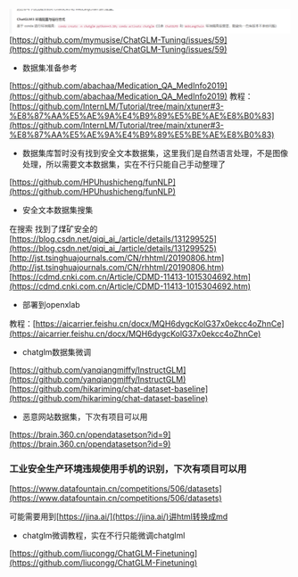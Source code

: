 ![image.png](../../images/43ae3f27f7f4b5c723f74eee2bb52737.png)
[https://github.com/mymusise/ChatGLM-Tuning/issues/59](https://github.com/mymusise/ChatGLM-Tuning/issues/59)

- 数据集准备参考

[https://github.com/abachaa/Medication_QA_MedInfo2019](https://github.com/abachaa/Medication_QA_MedInfo2019)
教程：[https://github.com/InternLM/Tutorial/tree/main/xtuner#3-%E8%87%AA%E5%AE%9A%E4%B9%89%E5%BE%AE%E8%B0%83](https://github.com/InternLM/Tutorial/tree/main/xtuner#3-%E8%87%AA%E5%AE%9A%E4%B9%89%E5%BE%AE%E8%B0%83)

- 数据集库暂时没有找到安全文本数据集，这里我们是自然语言处理，不是图像处理，所以需要文本数据集，实在不行只能自己手动整理了

[https://github.com/HPUhushicheng/funNLP](https://github.com/HPUhushicheng/funNLP)

- 安全文本数据集搜集

在搜索
找到了煤矿安全的
[https://blog.csdn.net/qiqi_ai_/article/details/131299525](https://blog.csdn.net/qiqi_ai_/article/details/131299525)
[http://jst.tsinghuajournals.com/CN/rhhtml/20190806.htm](http://jst.tsinghuajournals.com/CN/rhhtml/20190806.htm)
[https://cdmd.cnki.com.cn/Article/CDMD-11413-1015304692.htm](https://cdmd.cnki.com.cn/Article/CDMD-11413-1015304692.htm)

- 部署到openxlab

教程：[https://aicarrier.feishu.cn/docx/MQH6dygcKolG37x0ekcc4oZhnCe](https://aicarrier.feishu.cn/docx/MQH6dygcKolG37x0ekcc4oZhnCe)

- chatglm数据集微调

[https://github.com/yanqiangmiffy/InstructGLM](https://github.com/yanqiangmiffy/InstructGLM)
[https://github.com/hikariming/chat-dataset-baseline](https://github.com/hikariming/chat-dataset-baseline)

- 恶意网站数据集，下次有项目可以用

[https://brain.360.cn/opendatasetson?id=9](https://brain.360.cn/opendatasetson?id=9)

### 工业安全生产环境违规使用手机的识别，下次有项目可以用
[https://www.datafountain.cn/competitions/506/datasets](https://www.datafountain.cn/competitions/506/datasets)

可能需要用到[https://jina.ai/](https://jina.ai/)讲html转换成md

- chatglm微调教程，实在不行只能微调chatglml

[https://github.com/liucongg/ChatGLM-Finetuning](https://github.com/liucongg/ChatGLM-Finetuning)
